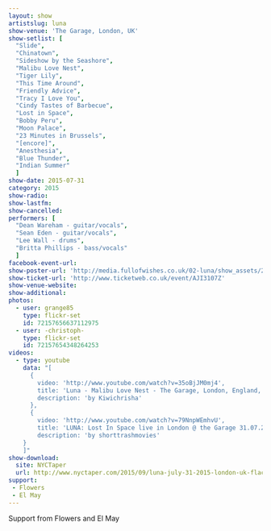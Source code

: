 ```yaml
---
layout: show
artistslug: luna
show-venue: 'The Garage, London, UK'
show-setlist: [
  "Slide",
  "Chinatown",
  "Sideshow by the Seashore",
  "Malibu Love Nest",
  "Tiger Lily",
  "This Time Around",
  "Friendly Advice",
  "Tracy I Love You",
  "Cindy Tastes of Barbecue",
  "Lost in Space",
  "Bobby Peru",
  "Moon Palace",
  "23 Minutes in Brussels",
  "[encore]",
  "Anesthesia",
  "Blue Thunder",
  "Indian Summer"
  ]
show-date: 2015-07-31
category: 2015
show-radio: 
show-lastfm: 
show-cancelled: 
performers: [
  "Dean Wareham - guitar/vocals",
  "Sean Eden - guitar/vocals",
  "Lee Wall - drums",
  "Britta Phillips - bass/vocals"
  ]
facebook-event-url: 
show-poster-url: 'http://media.fullofwishes.co.uk/02-luna/show_assets/2015-07-31/20150731-luna-london-new.jpg'
show-ticket-url: 'http://www.ticketweb.co.uk/event/AJI3107Z'
show-venue-website: 
show-additional: 
photos:
  - user: grange85
    type: flickr-set
    id: 72157656637112975
  - user: -christoph-
    type: flickr-set
    id: 72157654348264253
videos:
  - type: youtube
    data: "[
      { 
        video: 'http://www.youtube.com/watch?v=35oBjJM0mj4',
        title: 'Luna - Malibu Love Nest - The Garage, London, England, 31 July 2015',
        description: 'by Kiwichrisha'
      },
      {
        video: 'http://www.youtube.com/watch?v=79NnpWEmhvU',
        title: 'LUNA: Lost In Space live in London @ the Garage 31.07.2015',
        description: 'by shorttrashmovies'
    }
    ]"
show-download: 
  site: NYCTaper
  url: http://www.nyctaper.com/2015/09/luna-july-31-2015-london-uk-flacmp3streaming/
support:
 - Flowers
 - El May
---
```

Support from Flowers and El May
